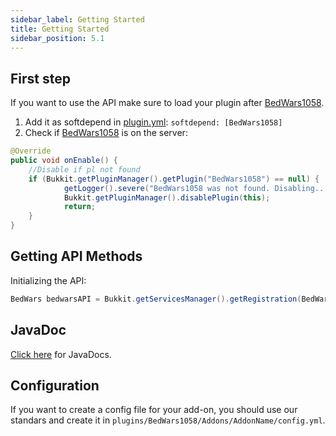 ```yaml
---
sidebar_label: Getting Started
title: Getting Started
sidebar_position: 5.1
---
```

## First step
If you want to use the API make sure to load your plugin after [BedWars1058](https://gitlab.com/andrei1058/BedWars1058).
1.  Add it as softdepend in [plugin.yml](https://www.spigotmc.org/wiki/plugin-yml/): `softdepend: [BedWars1058]`
2. Check if [BedWars1058](https://gitlab.com/andrei1058/BedWars1058) is on the server:

```java
@Override
public void onEnable() {
    //Disable if pl not found
    if (Bukkit.getPluginManager().getPlugin("BedWars1058") == null) {
            getLogger().severe("BedWars1058 was not found. Disabling...");
            Bukkit.getPluginManager().disablePlugin(this);
            return;
    }
}
```

## Getting API Methods
Initializing the API:
```java
BedWars bedwarsAPI = Bukkit.getServicesManager().getRegistration(BedWars.class).getProvider();
```

## JavaDoc
[Click here](https://javadocs.andrei1058.dev/BedWars1058/) for JavaDocs.

## Configuration
If you want to create a config file for your add-on, you should use our standars and create it in `plugins/BedWars1058/Addons/AddonName/config.yml`.
